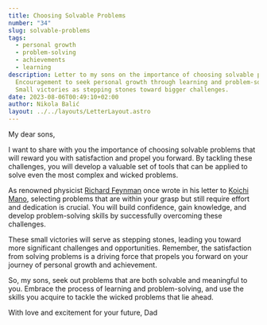 ```yaml
---
title: Choosing Solvable Problems
number: "34"
slug: solvable-problems
tags:
  - personal growth
  - problem-solving
  - achievements
  - learning
description: Letter to my sons on the importance of choosing solvable problems.
  Encouragement to seek personal growth through learning and problem-solving.
  Small victories as stepping stones toward bigger challenges.
date: 2023-08-06T00:49:10+02:00
author: Nikola Balić
layout: ../../layouts/LetterLayout.astro
---
```

My dear sons,

I want to share with you the importance of choosing solvable problems that will reward you with satisfaction and propel you forward. By tackling these challenges, you will develop a valuable set of tools that can be applied to solve even the most complex and wicked problems.

As renowned physicist [Richard Feynman](https://en.wikipedia.org/wiki/Richard_Feynman) once wrote in his letter to [Koichi Mano](https://www.wikidata.org/wiki/Q102352667), selecting problems that are within your grasp but still require effort and dedication is crucial. You will build confidence, gain knowledge, and develop problem-solving skills by successfully overcoming these challenges.

These small victories will serve as stepping stones, leading you toward more significant challenges and opportunities. Remember, the satisfaction from solving problems is a driving force that propels you forward on your journey of personal growth and achievement.

So, my sons, seek out problems that are both solvable and meaningful to you. Embrace the process of learning and problem-solving, and use the skills you acquire to tackle the wicked problems that lie ahead.

With love and excitement for your future,
Dad
